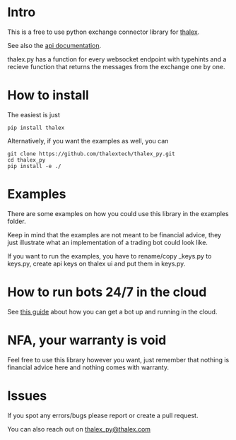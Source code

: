 # Intro

This is a free to use python exchange connector library for [thalex](https://www.thalex.com).

See also the [api documentation](https://www.thalex.com/docs/).

thalex.py has a function for every websocket endpoint with typehints and a recieve function 
that returns the messages from the exchange one by one.

# How to install

The easiest is just
```
pip install thalex
```

Alternatively, if you want the examples as well, you can
```
git clone https://github.com/thalextech/thalex_py.git
cd thalex_py
pip install -e ./
```

# Examples

There are some examples on how you could use this library in the examples folder.

Keep in mind that the examples are not meant to be financial advice,
they just illustrate what an implementation of a trading bot could look like.

If you want to run the examples, you have to rename/copy _keys.py to keys.py, 
create api keys on thalex ui and put them in keys.py.

# How to run bots 24/7 in the cloud

See [this guide](https://thalex.com/blog/how-to-run-a-thalex-bot-on-aws) 
about how you can get a bot up and running in the cloud.

# NFA, your warranty is void

Feel free to use this library however you want, just remember that nothing is financial advice here and
nothing comes with warranty.

# Issues

If you spot any errors/bugs please report or create a pull request.

You can also reach out on thalex_py@thalex.com
